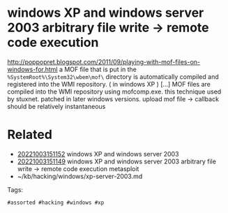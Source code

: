 # windows XP and windows server 2003 arbitrary file write -> remote code execution
http://poppopret.blogspot.com/2011/09/playing-with-mof-files-on-windows-for.html
a MOF file that is put in the `%SystemRoot%\System32\wbem\mof\` directory is automatically compiled and registered into the WMI repository. ( in windows XP )
[...] MOF files are compiled into the WMI repository using mofcomp.exe.
this technique used by stuxnet. patched in later windows versions.
upload mof file -> callback should be relatively instantaneous

# Related

- [20221003151152](/zet/20221003151152/README.md) windows XP and windows server 2003
- [20221003151149](/zet/20221003151149/README.md) windows XP and windows server 2003 arbitrary file write -> remote code execution metasploit
- ~/kb/hacking/windows/xp-server-2003.md

Tags:

    #assorted #hacking #windows #xp
